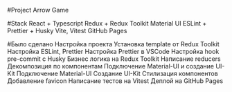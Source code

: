 #Project Arrow Game  

#Stack
React + Typescript
Redux + Redux Toolkit
Material UI
ESLint + Prettier + Husky
Vite, Vitest
GitHub Pages

#Было сделано
Настройка проекта
Установка template от Redux Toolkit
Настройка ESLint, Prettier
Настройка Prettier в VSCode
Настройка hook pre-commit с Husky
Бизнес логика на Redux Toolkit
Написание reducers
Декомпозиция по компонентам
Подключение Material-UI и создание UI-Kit
Подключение Material-UI
Создание UI-Kit
Стилизация компонентов
Добавление favicon
Написание тестов на Vitest
Деплой на GitHub Pages